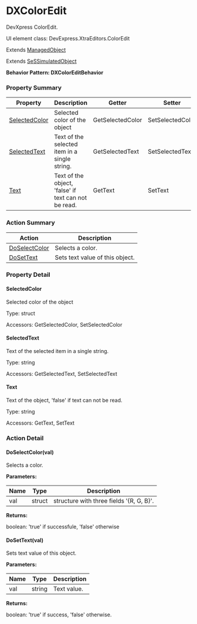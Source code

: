 # DXColorEdit

DevXpress ColorEdit.
 
UI element class: DevExpress.XtraEditors.ColorEdit

Extends [ManagedObject](ManagedObject.md)

Extends [SeSSimulatedObject](SeSSimulatedObject.md)





**Behavior Pattern: DXColorEditBehavior**


<!-- ============================== property summary ========================== -->

	

### Property Summary

| **Property** | **Description** | **Getter** | **Setter** |
| ------------ | --------------- | ---------- | ---------- |
| [SelectedColor](#SelectedColor) | Selected color of the object | GetSelectedColor | SetSelectedColor |
| [SelectedText](#SelectedText) | Text of the selected item in a single string. | GetSelectedText | SetSelectedText |
| [Text](#Text) | Text of the object, 'false' if text can not be read. | GetText | SetText |



	
<!-- ============================== action summary ========================== -->



### Action Summary

|  **Action** | **Description** | 
| ----------- | --------------- |
|	[DoSelectColor](#DoSelectColor) | Selects a color. |
|	[DoSetText](#DoSetText) | Sets text value of this object. |




<!-- ============================== property detail ========================== -->
	
### Property Detail
		
<a name="SelectedColor"></a>
#### SelectedColor


Selected color of the object

			
	
			
Type: struct
			
			
Accessors: GetSelectedColor, SetSelectedColor
			
		
<a name="SelectedText"></a>
#### SelectedText


Text of the selected item in a single string.

			
	
			
Type: string
			
			
Accessors: GetSelectedText, SetSelectedText
			
		
<a name="Text"></a>
#### Text


Text of the object, 'false' if text can not be read.

			
	
			
Type: string
			
			
Accessors: GetText, SetText
			
		
	
	
<!-- ============================== action detail ========================== -->
	
### Action Detail
		
<a name="DoSelectColor"></a>    
#### DoSelectColor(val)

Selects a color.


**Parameters:**

|	**Name** | **Type** | **Description** |
| ---------- | -------- | --------------- |
| val | struct |	structure with three fields '{R, G, B}'. |




**Returns:**

boolean: 'true' if successfule, 'false' otherwise



<a name="see.also.dxcoloredit.doselectcolor"></a>

<a name="DoSetText"></a>    
#### DoSetText(val)

Sets text value of this object.


**Parameters:**

|	**Name** | **Type** | **Description** |
| ---------- | -------- | --------------- |
| val | string |	Text value. |




**Returns:**

boolean: 'true' if success, 'false' otherwise.



<a name="see.also.dxcoloredit.dosettext"></a>

	

